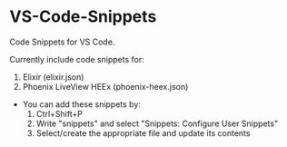 # VS-Code-Snippets
Code Snippets for VS Code.

Currently include code snippets for:
  1. Elixir (elixir.json)
  2. Phoenix LiveView HEEx (phoenix-heex.json)

* You can add these snippets by:
    1. Ctrl+Shift+P
    2. Write "snippets" and select "Snippets: Configure User Snippets"
    3. Select/create the appropriate file and update its contents
